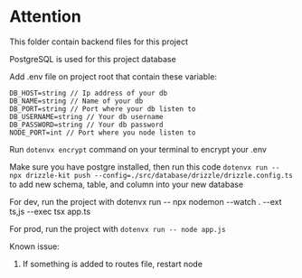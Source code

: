 # Attention

This folder contain backend files for this project

PostgreSQL is used for this project database

Add .env file on project root that contain these variable:

```.env
DB_HOST=string // Ip address of your db
DB_NAME=string // Name of your db
DB_PORT=string // Port where your db listen to
DB_USERNAME=string // Your db username
DB_PASSWORD=string // Your db password
NODE_PORT=int // Port where you node listen to
```

Run `dotenvx encrypt` command on your terminal to encrypt your .env

Make sure you have postgre installed, then run this code `dotenvx run -- npx drizzle-kit push --config=./src/database/drizzle/drizzle.config.ts` to add new schema, table, and column into your new database

For dev, run the project with dotenvx run -- npx nodemon --watch . --ext ts,js --exec tsx app.ts

For prod, run the project with `dotenvx run -- node app.js`

Known issue:

1. If something is added to routes file, restart node
